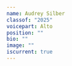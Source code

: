 ```yaml
---
name: Audrey Silber
classof: "2025"
voicepart: Alto
position: ""
bio: ""
image: ""
iscurrent: true
---
```

